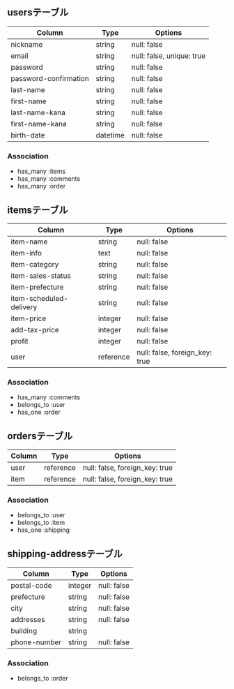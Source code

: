 ## usersテーブル
| Column                | Type     | Options                   |
| --------------------- | -------- | ------------------------- |
| nickname              | string   | null: false               |
| email                 | string   | null: false, unique: true |
| password              | string   | null: false               |
| password-confirmation | string   | null: false               |
| last-name             | string   | null: false               |
| first-name            | string   | null: false               |
| last-name-kana        | string   | null: false               |
| first-name-kana       | string   | null: false               |
| birth-date            | datetime | null: false               |

### Association
- has_many :items
- has_many :comments
- has_many :order


## itemsテーブル
| Column                  | Type      | Options                        |
| ----------------------- | --------- | ------------------------------ |
| item-name               | string    | null: false                    |
| item-info               | text      | null: false                    |
| item-category           | string    | null: false                    |
| item-sales-status       | string    | null: false                    |
| item-prefecture         | string    | null: false                    |
| item-scheduled-delivery | string    | null: false                    |
| item-price              | integer   | null: false                    |
| add-tax-price           | integer   | null: false                    |
| profit                  | integer   | null: false                    |
| user                    | reference | null: false, foreign_key: true |

### Association
- has_many :comments
- belongs_to :user
- has_one :order


## ordersテーブル
| Column       | Type      | Options                        |
| ------------ | --------- | ------------------------------ |
| user         | reference | null: false, foreign_key: true |
| item         | reference | null: false, foreign_key: true |

### Association
- belongs_to :user
- belongs_to :item
- has_one :shipping


## shipping-addressテーブル
| Column       | Type      | Options                        |
| ------------ | --------- | ------------------------------ |
| postal-code  | integer   | null: false                    |
| prefecture   | string    | null: false                    |
| city         | string    | null: false                    |
| addresses    | string    | null: false                    |
| building     | string    |                                |
| phone-number | string    | null: false                    |

### Association
- belongs_to :order